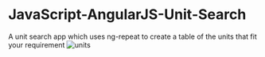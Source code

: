 # JavaScript-AngularJS-Unit-Search
A unit search app which uses ng-repeat to create a table of the units that fit your requirement
![units](https://user-images.githubusercontent.com/64910289/125197452-87ae4080-e27f-11eb-80be-156f0b2a9cbf.PNG)

